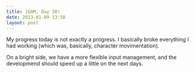 ```yaml
---
title: 1GAM, Day 10!
date: 2013-01-09 13:58
layout: post
---
```


My progress today is not exactly a progress. I basically broke everything I had working (which was, basically, character movimentation).

On a bright side, we have a more flexible input management, and the developmend should speed up a little on the next days.
